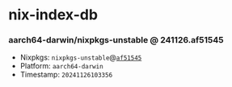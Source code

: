 # nix-index-db
### aarch64-darwin/nixpkgs-unstable @ 241126.af51545
- Nixpkgs: `nixpkgs-unstable`@[`af51545`](https://github.com/NixOS/nixpkgs/commit/af51545ec9a44eadf3fe3547610a5cdd882bc34e)
- Platform: `aarch64-darwin`
- Timestamp: `20241126103356`
